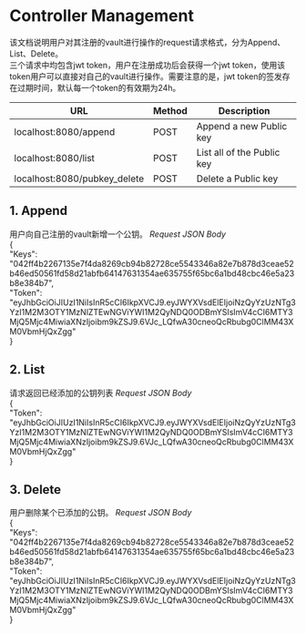 # Controller Management

该文档说明用户对其注册的vault进行操作的request请求格式，分为Append、List、Delete。  
三个请求中均包含jwt token，用户在注册成功后会获得一个jwt token，使用该token用户可以直接对自己的vault进行操作。需要注意的是，jwt token的签发存在过期时间，默认每一个token的有效期为24h。  
  
URL     | Method    | Description
-------- | ----- | ------
localhost:8080/append  | POST | Append a new Public key
localhost:8080/list  | POST | List all of the Public key
localhost:8080/pubkey_delete  | POST | Delete a Public key

## 1. Append

用户向自己注册的vault新增一个公钥。
*Request JSON Body*  
{  
  "Keys":  
  "042ff4b2267135e7f4da8269cb94b82728ce5543346a82e7b878d3ceae52b46ed50561fd58d21abfb64147631354ae635755f65bc6a1bd48cbc46e5a23b8e384b7",  
  "Token": "eyJhbGciOiJIUzI1NiIsInR5cCI6IkpXVCJ9.eyJWYXVsdElEIjoiNzQyYzUzNTg3YzI1M2M3OTY1MzNlZTEwNGViYWI1M2QyNDQ0ODBmYSIsImV4cCI6MTY3MjQ5Mjc4MiwiaXNzIjoibm9kZSJ9.6VJc_LQfwA30cneoQcRbubg0ClMM43XM0VbmHjQxZgg"  
}  

## 2. List

请求返回已经添加的公钥列表
*Request JSON Body*  
{  
  "Token": "eyJhbGciOiJIUzI1NiIsInR5cCI6IkpXVCJ9.eyJWYXVsdElEIjoiNzQyYzUzNTg3YzI1M2M3OTY1MzNlZTEwNGViYWI1M2QyNDQ0ODBmYSIsImV4cCI6MTY3MjQ5Mjc4MiwiaXNzIjoibm9kZSJ9.6VJc_LQfwA30cneoQcRbubg0ClMM43XM0VbmHjQxZgg"  
}  

## 3. Delete

用户删除某个已添加的公钥。
*Request JSON Body*  
{  
  "Keys":  
  "042ff4b2267135e7f4da8269cb94b82728ce5543346a82e7b878d3ceae52b46ed50561fd58d21abfb64147631354ae635755f65bc6a1bd48cbc46e5a23b8e384b7",  
  "Token": "eyJhbGciOiJIUzI1NiIsInR5cCI6IkpXVCJ9.eyJWYXVsdElEIjoiNzQyYzUzNTg3YzI1M2M3OTY1MzNlZTEwNGViYWI1M2QyNDQ0ODBmYSIsImV4cCI6MTY3MjQ5Mjc4MiwiaXNzIjoibm9kZSJ9.6VJc_LQfwA30cneoQcRbubg0ClMM43XM0VbmHjQxZgg"  
}
